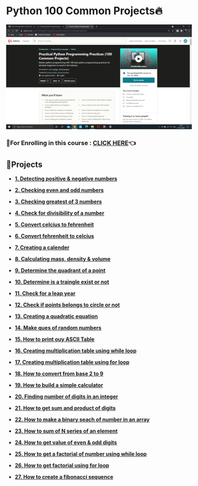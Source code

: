 # Python 100 Common Projects🔥

<img src="https://github.com/kishanrajput23/Self-Learning/blob/main/Python%20100%20Common%20Projects/100%20Common%20Projects.png" alt="">

### 🔸For Enrolling in this course : [CLICK HERE](https://www.udemy.com/course/100-python-programming-best-practices-for-absolute-beginner/)👈

## 📌Projects

- **[1. Detecting positive & negative numbers](https://github.com/kishanrajput23/Self-Learning/blob/main/Python%20100%20Common%20Projects/Projects/1.%20Detecting%20posituve%20%26%20negative%20numbers.py)**

- **[2. Checking even and odd numbers](https://github.com/kishanrajput23/Self-Learning/blob/main/Python%20100%20Common%20Projects/Projects/2.%20Checking%20even%20and%20odd%20numbers.py)**

- **[3. Checking greatest of 3 numbers](https://github.com/kishanrajput23/Self-Learning/blob/main/Python%20100%20Common%20Projects/Projects/3.%20Checking%20greatest%20of%203%20numbers.py)**

- **[4. Check for divisibility of a number](https://github.com/kishanrajput23/Self-Learning/blob/main/Python%20100%20Common%20Projects/Projects/4.%20Check%20for%20divisibility%20of%20a%20number.py)**

- **[5. Convert celcius to fehrenheit](https://github.com/kishanrajput23/Self-Learning/blob/main/Python%20100%20Common%20Projects/Projects/5.%20Convert%20celcius%20to%20fehrenheit.py)**

- **[6. Convert fehrenheit to celcius](https://github.com/kishanrajput23/Self-Learning/blob/main/Python%20100%20Common%20Projects/Projects/6.%20Convert%20fehrenheit%20to%20celcius.py)**

- **[7. Creating a calender](https://github.com/kishanrajput23/Self-Learning/blob/main/Python%20100%20Common%20Projects/Projects/7.%20Creating%20a%20calender.py)**

- **[8. Calculating mass, density & volume](https://github.com/kishanrajput23/Self-Learning/blob/main/Python%20100%20Common%20Projects/Projects/8.%20Calculating%20mass%2C%20density%20%26%20volume.py)**

- **[9. Determine the quadrant of a point](https://github.com/kishanrajput23/Self-Learning/blob/main/Python%20100%20Common%20Projects/Projects/9.%20Determine%20the%20quadrant%20of%20a%20point.py)**

- **[10. Determine is a traingle exist or not](https://github.com/kishanrajput23/Self-Learning/blob/main/Python%20100%20Common%20Projects/Projects/10.%20Determine%20is%20a%20traingle%20exist%20or%20not.py)**

- **[11. Check for a leap year](https://github.com/kishanrajput23/Self-Learning/blob/main/Python%20100%20Common%20Projects/Projects/11.%20Check%20for%20a%20leap%20year.py)**

- **[12. Check if points belongs to circle or not](https://github.com/kishanrajput23/Self-Learning/blob/main/Python%20100%20Common%20Projects/Projects/12.%20Check%20if%20points%20belongs%20to%20circle%20or%20not.py)**

- **[13. Creating a quadratic equation](https://github.com/kishanrajput23/Self-Learning/blob/main/Python%20100%20Common%20Projects/Projects/13.%20Creating%20a%20quadratic%20equation.py)**

- **[14. Make ques of random numbers](https://github.com/kishanrajput23/Self-Learning/blob/main/Python%20100%20Common%20Projects/Projects/14.%20Make%20ques%20of%20random%20numbers.py)**

- **[15. How to print ouy ASCII Table](https://github.com/kishanrajput23/Self-Learning/blob/main/Python%20100%20Common%20Projects/Projects/15.%20How%20to%20print%20ouy%20ASCII%20Table.py)**

- **[16. Creating multiplication table using while loop](https://github.com/kishanrajput23/Self-Learning/blob/main/Python%20100%20Common%20Projects/Projects/16.%20Creating%20multiplication%20table%20using%20while%20loop.py)**

- **[17. Creating multiplication table using for loop](https://github.com/kishanrajput23/Self-Learning/blob/main/Python%20100%20Common%20Projects/Projects/17.%20Creating%20multiplication%20table%20using%20for%20loop.py)**

- **[18. How to convert from base 2 to 9](https://github.com/kishanrajput23/Self-Learning/blob/main/Python%20100%20Common%20Projects/Projects/18.%20How%20to%20convert%20from%20base%202%20to%209.py)**

- **[19. How to build a simple calculator](https://github.com/kishanrajput23/Self-Learning/blob/main/Python%20100%20Common%20Projects/Projects/19.%20How%20to%20build%20a%20simple%20calculator.py)**

- **[20. Finding number of digits in an integer](https://github.com/kishanrajput23/Self-Learning/blob/main/Python%20100%20Common%20Projects/Projects/20.%20Finding%20number%20of%20digits%20in%20an%20integer.py)**

- **[21. How to get sum and product of digits](https://github.com/kishanrajput23/Self-Learning/blob/main/Python%20100%20Common%20Projects/Projects/21.%20How%20to%20get%20sum%20and%20product%20of%20digits.py)**

- **[22. How to make a binary seach of number in an array](https://github.com/kishanrajput23/Self-Learning/blob/main/Python%20100%20Common%20Projects/Projects/22.%20How%20to%20make%20a%20binary%20seach%20of%20number%20in%20an%20array.py)**

- **[23. How to sum of N series of an element](https://github.com/kishanrajput23/Self-Learning/blob/main/Python%20100%20Common%20Projects/Projects/23.%20How%20to%20sum%20of%20N%20series%20of%20an%20element.py)**

- **[24. How to get value of even & odd digits](https://github.com/kishanrajput23/Self-Learning/blob/main/Python%20100%20Common%20Projects/Projects/24.%20How%20to%20get%20value%20of%20even%20%26%20odd%20digits.py)**

- **[25. How to get a factorial of number using while loop](https://github.com/kishanrajput23/Self-Learning/blob/main/Python%20100%20Common%20Projects/Projects/25.%20How%20to%20get%20a%20factorial%20of%20number%20using%20while%20loop.py)**

- **[26. How to get factorial using for loop](https://github.com/kishanrajput23/Self-Learning/blob/main/Python%20100%20Common%20Projects/Projects/26.%20How%20to%20get%20factorial%20using%20for%20loop.py)**

- **[27. How to create a fibonacci sequence](https://github.com/kishanrajput23/Self-Learning/blob/main/Python%20100%20Common%20Projects/Projects/27.%20How%20to%20create%20a%20fibonacci%20sequence.py)**
